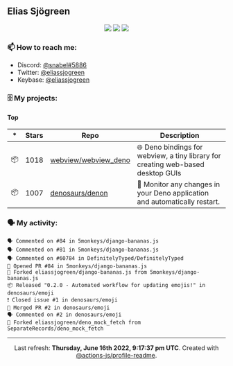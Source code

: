 ## Elias Sjögreen

<p align="center">
  <img src="https://img.shields.io/badge/🎂-dec. 2003-success" />
  <img src="https://img.shields.io/badge/🌎-Stockholm-informational" />
  <img src="https://img.shields.io/badge/👦-He/Him-informational" />
</p>

### 📫 How to reach me:

- Discord: [@snabel#5886](https://discord.com/users/267978757799673866)
- Twitter: [@eliassjogreen](https://twitter.com/eliassjogreen)
- Keybase: [@eliassjogreen](https://keybase.io/eliassjogreen)

### 🗄 My projects:

#### Top
|*|Stars|Repo|Description|
|---|---|---|---|
| 📦 | 1018 | [webview/webview_deno](https://github.com/webview/webview_deno) | 🌐 Deno bindings for webview, a tiny library for creating web-based desktop GUIs |
| 📦 | 1007 | [denosaurs/denon](https://github.com/denosaurs/denon) | 👀 Monitor any changes in your Deno application and automatically restart. |

### 🗣 My activity:

```
🗣 Commented on #84 in 5monkeys/django-bananas.js
🗣 Commented on #81 in 5monkeys/django-bananas.js
🗣 Commented on #60784 in DefinitelyTyped/DefinitelyTyped
💪 Opened PR #84 in 5monkeys/django-bananas.js
🍴 Forked eliassjogreen/django-bananas.js from 5monkeys/django-bananas.js
📦 Released "0.2.0 - Automated workflow for updating emojis!" in denosaurs/emoji
❗️ Closed issue #1 in denosaurs/emoji
🎉 Merged PR #2 in denosaurs/emoji
🗣 Commented on #2 in denosaurs/emoji
🍴 Forked eliassjogreen/deno_mock_fetch from SeparateRecords/deno_mock_fetch
```

------------
<p align="center">Last refresh: <b>Thursday, June 16th 2022, 9:17:37 pm UTC</b>. Created with <a href=https://github.com/marketplace/actions/profile-readme>@actions-js/profile-readme</a>.</p>

